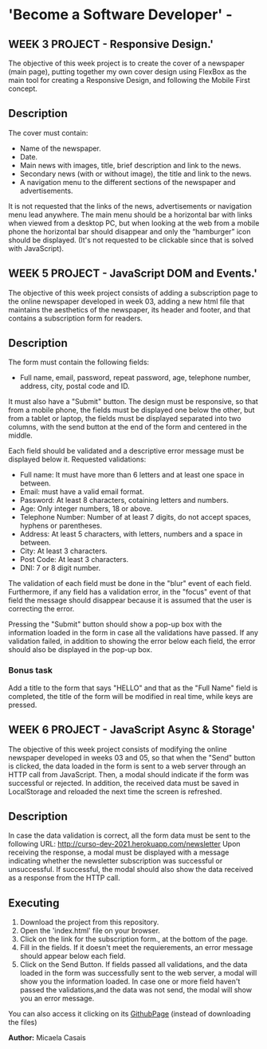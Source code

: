 # 'Become a Software Developer' - 

## WEEK 3 PROJECT  - Responsive Design.'

The objective of this week project is to create the cover of a newspaper (main page), putting together my own cover design using FlexBox as the main tool for creating a Responsive Design, and following the Mobile First concept. 

## Description
 The cover must contain:
 - Name of the newspaper.
 - Date.
 - Main news with images, title, brief description and link to the news.
 - Secondary news (with or without image), the title and link to the news.
 - A navigation menu to the different sections of the newspaper and advertisements.
 
  It is not requested that the links of the news, advertisements or navigation menu lead anywhere.
  The main menu should be a horizontal bar with links when viewed from a desktop PC, but when looking at the web from a mobile phone the horizontal bar should disappear and only the “hamburger” icon should be displayed. (It's not requested to be clickable since that is solved with JavaScript).

## WEEK 5 PROJECT  - JavaScript DOM and Events.'

The objective of this week project consists of adding a subscription page to the online newspaper developed in week 03, adding a new html file that maintains the aesthetics of the newspaper, its header and footer, and that contains a subscription form for readers. 

## Description

The form must contain the following fields: 
 - Full name, email, password, repeat password, age, telephone number, address, city, postal code and ID. 
 
It must also have a "Submit" button. The design must be responsive, so that from a mobile phone, the fields must be displayed one below the other, but from a tablet or laptop, the fields must be displayed separated into two columns, with the send button at the end of the form and centered in the middle.

Each field should be validated and a descriptive error message must be displayed below it.
Requested validations:
- Full name: It must have more than 6 letters and at least one space in between.
- Email: must have a valid email format.
- Password: At least 8 characters, cotaining letters and numbers.
- Age: Only integer numbers, 18 or above.
- Telephone Number: Number of at least 7 digits, do not accept spaces, hyphens or parentheses.
- Address: At least 5 characters, with letters, numbers and a space in between.
- City: At least 3 characters.
- Post Code: At least 3 characters.
- DNI: 7 or 8 digit number.

The validation of each field must be done in the "blur" event of each field. Furthermore, if any field has a validation error, in the "focus" event of that field the message should disappear because it is assumed that the user is correcting the error.

Pressing the "Submit" button should show a pop-up box with the information loaded in the form in case all the validations have passed. If any validation failed, in addition to showing the error below each field, the error should also be displayed in the pop-up box.

### Bonus task
Add a title to the form that says "HELLO" and that as the "Full Name" field is completed, the title of the form will be modified in real time, while keys are pressed.

## WEEK 6 PROJECT  - JavaScript Async & Storage'
The objective of this week project consists of modifying the online newspaper developed in weeks 03 and 05, so that 
when the "Send" button is clicked, the data loaded in the form is sent to a web server through an HTTP call from JavaScript. Then, a modal should indicate if the form was successful or rejected. 
In addition, the received data must be saved in LocalStorage and reloaded the next time the screen is refreshed.

## Description
In case the data validation is correct, all the form data must be sent to the following URL: 
http://curso-dev-2021.herokuapp.com/newsletter 
Upon receiving the response, a modal must be displayed with a message indicating whether the newsletter subscription was successful or unsuccessful.
If successful, the modal should also show the data received as a response from the HTTP call. 

## Executing 

1. Download the project from this repository.
2. Open the 'index.html' file on your browser.
3. Click on the link for the subscription form., at the bottom of the page. 
4. Fill in the fields. If it doesn't meet the requierements, an error message should appear below each field.
5. Click on the Send Button. If fields passed all validations, and the data loaded in the form was successfully sent to the web server, a modal will show you the information loaded.
In case one or more field haven't passed the validations,and the data was not send, the modal will show you an error message.

You can also access it clicking on its [GithubPage](https://micaela-89.github.io/BaSD-Responsive-Design/)
(instead of downloading the files)


**Author:** Micaela Casais